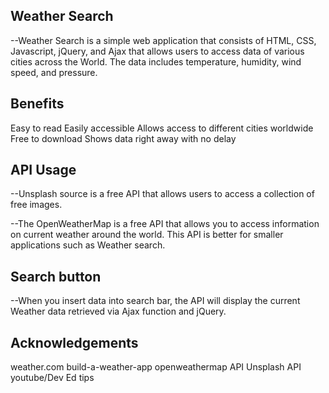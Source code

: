 ## Weather Search


--Weather Search is a simple web application that consists of HTML, CSS, Javascript, jQuery, and Ajax that allows users to access data of various cities across the World. The data includes temperature, humidity, wind speed, and pressure. 


## Benefits

Easy to read
Easily accessible 
Allows access to different cities worldwide 
Free to download
Shows data right away with no delay


## API Usage

--Unsplash source is a free API that allows users to access a collection of free images.

--The OpenWeatherMap is a free API that allows you to  access information on current weather around the world. This API is better for smaller applications such as Weather search.  


## Search button

--When you insert data into search bar, the API will display the current Weather data retrieved via Ajax function and jQuery. 

## Acknowledgements

weather.com
build-a-weather-app
openweathermap API
Unsplash API
youtube/Dev Ed tips